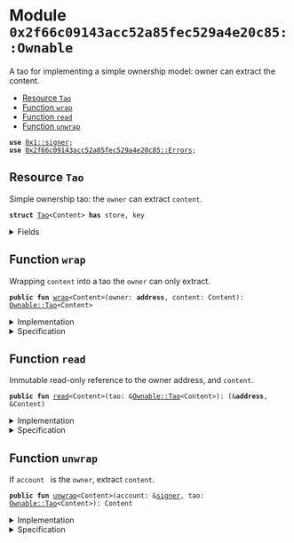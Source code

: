 
<a name="0x2f66c09143acc52a85fec529a4e20c85_Ownable"></a>

# Module `0x2f66c09143acc52a85fec529a4e20c85::Ownable`

A tao for implementing a simple ownership model: owner can extract
the content.


-  [Resource `Tao`](#0x2f66c09143acc52a85fec529a4e20c85_Ownable_Tao)
-  [Function `wrap`](#0x2f66c09143acc52a85fec529a4e20c85_Ownable_wrap)
-  [Function `read`](#0x2f66c09143acc52a85fec529a4e20c85_Ownable_read)
-  [Function `unwrap`](#0x2f66c09143acc52a85fec529a4e20c85_Ownable_unwrap)


<pre><code><b>use</b> <a href="">0x1::signer</a>;
<b>use</b> <a href="Errors.md#0x2f66c09143acc52a85fec529a4e20c85_Errors">0x2f66c09143acc52a85fec529a4e20c85::Errors</a>;
</code></pre>



<a name="0x2f66c09143acc52a85fec529a4e20c85_Ownable_Tao"></a>

## Resource `Tao`

Simple ownership tao: the <code>owner</code> can extract <code>content</code>.


<pre><code><b>struct</b> <a href="Ownable.md#0x2f66c09143acc52a85fec529a4e20c85_Ownable_Tao">Tao</a>&lt;Content&gt; <b>has</b> store, key
</code></pre>



<details>
<summary>Fields</summary>


<dl>
<dt>
<code>owner: <b>address</b></code>
</dt>
<dd>

</dd>
<dt>
<code>content: Content</code>
</dt>
<dd>

</dd>
</dl>


</details>

<a name="0x2f66c09143acc52a85fec529a4e20c85_Ownable_wrap"></a>

## Function `wrap`

Wrapping <code>content</code> into a tao the <code>owner</code> can only extract.


<pre><code><b>public</b> <b>fun</b> <a href="Ownable.md#0x2f66c09143acc52a85fec529a4e20c85_Ownable_wrap">wrap</a>&lt;Content&gt;(owner: <b>address</b>, content: Content): <a href="Ownable.md#0x2f66c09143acc52a85fec529a4e20c85_Ownable_Tao">Ownable::Tao</a>&lt;Content&gt;
</code></pre>



<details>
<summary>Implementation</summary>


<pre><code><b>public</b> <b>fun</b> <a href="Ownable.md#0x2f66c09143acc52a85fec529a4e20c85_Ownable_wrap">wrap</a>&lt;Content&gt;(owner: <b>address</b>, content: Content): <a href="Ownable.md#0x2f66c09143acc52a85fec529a4e20c85_Ownable_Tao">Tao</a>&lt;Content&gt; {
    <a href="Ownable.md#0x2f66c09143acc52a85fec529a4e20c85_Ownable_Tao">Tao</a>&lt;Content&gt; { owner, content }
}
</code></pre>



</details>

<details>
<summary>Specification</summary>



<pre><code><b>ensures</b> result.owner == owner && result.content == content;
</code></pre>



</details>

<a name="0x2f66c09143acc52a85fec529a4e20c85_Ownable_read"></a>

## Function `read`

Immutable read-only reference to the owner address, and <code>content</code>.


<pre><code><b>public</b> <b>fun</b> <a href="Ownable.md#0x2f66c09143acc52a85fec529a4e20c85_Ownable_read">read</a>&lt;Content&gt;(tao: &<a href="Ownable.md#0x2f66c09143acc52a85fec529a4e20c85_Ownable_Tao">Ownable::Tao</a>&lt;Content&gt;): (&<b>address</b>, &Content)
</code></pre>



<details>
<summary>Implementation</summary>


<pre><code><b>public</b> <b>fun</b> <a href="Ownable.md#0x2f66c09143acc52a85fec529a4e20c85_Ownable_read">read</a>&lt;Content&gt;(tao: &<a href="Ownable.md#0x2f66c09143acc52a85fec529a4e20c85_Ownable_Tao">Tao</a>&lt;Content&gt;): (&<b>address</b>, &Content) {
    <b>let</b> <a href="Ownable.md#0x2f66c09143acc52a85fec529a4e20c85_Ownable_Tao">Tao</a>&lt;Content&gt; { owner, content } = tao;

    (owner, content)
}
</code></pre>



</details>

<details>
<summary>Specification</summary>



<pre><code><b>ensures</b> result_1 == tao.owner;
<b>ensures</b> result_2 == tao.content;
</code></pre>



</details>

<a name="0x2f66c09143acc52a85fec529a4e20c85_Ownable_unwrap"></a>

## Function `unwrap`

If <code>account </code> is the <code>owner</code>, extract <code>content</code>.


<pre><code><b>public</b> <b>fun</b> <a href="Ownable.md#0x2f66c09143acc52a85fec529a4e20c85_Ownable_unwrap">unwrap</a>&lt;Content&gt;(account: &<a href="">signer</a>, tao: <a href="Ownable.md#0x2f66c09143acc52a85fec529a4e20c85_Ownable_Tao">Ownable::Tao</a>&lt;Content&gt;): Content
</code></pre>



<details>
<summary>Implementation</summary>


<pre><code><b>public</b> <b>fun</b> <a href="Ownable.md#0x2f66c09143acc52a85fec529a4e20c85_Ownable_unwrap">unwrap</a>&lt;Content&gt;(account: &<a href="">signer</a>, tao: <a href="Ownable.md#0x2f66c09143acc52a85fec529a4e20c85_Ownable_Tao">Tao</a>&lt;Content&gt;): Content {
    <b>let</b> <a href="Ownable.md#0x2f66c09143acc52a85fec529a4e20c85_Ownable_Tao">Tao</a>&lt;Content&gt; { owner, content } = tao;

    <b>assert</b>!(owner == <a href="_address_of">signer::address_of</a>(account), <a href="Errors.md#0x2f66c09143acc52a85fec529a4e20c85_Errors_ownable_not_owned">Errors::ownable_not_owned</a>());

    content
}
</code></pre>



</details>

<details>
<summary>Specification</summary>



<pre><code><b>aborts_if</b> tao.owner != <a href="_address_of">signer::address_of</a>(account);
<b>ensures</b> result == tao.content;
</code></pre>




<pre><code><b>pragma</b> aborts_if_is_strict;
</code></pre>



</details>
